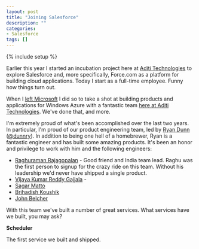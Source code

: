 ```yaml
---
layout: post
title: "Joining Salesforce"
description: ""
categories:
- Salesforce
tags: []
---
```

{% include setup %}

Earlier this year I started an incubation project here at [Aditi Technologies](http://www.aditi.com) to explore Salesforce and, more specifically, Force.com as a platform for building cloud applications. Today I start as a full-time employee. Funny how things turn out.

When I [left Microsoft](http://www.wadewegner.com/2012/03/leaving-microsoft/) I did so to take a shot at building products and applications for Windows Azure with a fantastic team [here at Aditi Technologies](http://www.wadewegner.com/2012/04/joining-aditi-technologies-as-chief-technology-officer/). We've done that, and more.

I'm extremely proud of what's been accomplished over the last two years. In particular, I'm proud of our product engineering team, led by [Ryan Dunn](http://dunnry.com/blog/) ([@dunnry](http://twitter.com/dunnry)). In addition to being one hell of a homebrewer, Ryan is a fantastic engineer and has built some amazing products. It's been an honor and privilege to work with him and the following engineers:

* [Raghuraman Rajagopalan](http://in.linkedin.com/in/raghurajagopalan) - Good friend and India team lead. Raghu was the first person to signup for the crazy ride on this team. Without his leadership we'd never have shipped a single product.
* [Vijaya Kumar Reddy Gajjala](http://in.linkedin.com/pub/vijaya-kumar-reddy-gajjala/11/974/647) - 
* [Sagar Matto](https://www.facebook.com/sagar.mattoo.77)
* [Brihadish Koushik](http://blog.aditi.com/author/brihadish-koushik/)
* [John Belcher](http://www.linkedin.com/pub/john-belcher/76/479/2b6)

With this team we've built a number of great services. What services have we built, you may ask?

**Scheduler**

The first service we built and shipped.
